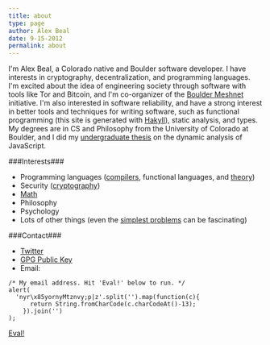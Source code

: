 ```yaml
---
title: about
type: page
author: Alex Beal
date: 9-15-2012
permalink: about
---
```


I'm Alex Beal, a Colorado native and Boulder software developer. I have interests in cryptography, decentralization, and programming languages. I'm excited about the idea of engineering society through software with tools like Tor and Bitcoin, and I'm co-organizer of the [Boulder Meshnet](www.bouldermesh.net) initiative. I'm also interested in software reliability, and have a strong interest in better tools and techniques for writing software, such as functional programming (this site is generated with [Hakyll](http://jaspervdj.be/hakyll/)), static analysis, and types. My degrees are in CS and Philosophy from the University of Colorado at Boulder, and I did my [undergraduate thesis](http://media.usrsb.in/files/thesis.pdf) on the dynamic analysis of JavaScript.

###Interests###

- Programming languages ([compilers](A-Program-Analysis-For-Tail-Call-Optimization.html), functional languages, and [theory](Building-Data-Structures-from-Functions.html))
- Security ([cryptography](A-Zero-Knowledge-File-Exchange.html))
- [Math](Super-Bowl-Probabilities--The-Coin-Toss.html)
- Philosophy
- Psychology
- Lots of other things (even the [simplest problems](Picking-Random-Items-From-a-File.html) can be fascinating)


###Contact###

<a name="contact"></a>

- [Twitter](http://twitter.com/beala)
- [GPG Public Key](http://media.usrsb.in/files/pub.asc)
- Email:

<script>
function alertEmail(){alert('nyr\x85yornyMtznvy;p|z'.split('').map(function(c){return String.fromCharCode(c.charCodeAt()-13);}).join(''))
}
</script>


```
/* My email address. Hit 'Eval!' below to run. */
alert(
  'nyr\x85yornyMtznvy;p|z'.split('').map(function(c){
      return String.fromCharCode(c.charCodeAt()-13);
    }).join('')
);
```
<a href="#" onclick="alertEmail()">Eval!</a>
